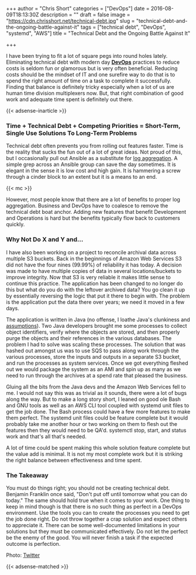 +++
author = "Chris Short"
categories = ["DevOps"]
date = 2016-08-09T18:13:30Z
description = ""
draft = false
image = "https://cdn.chrisshort.net/technical-debt.jpg"
slug = "technical-debt-and-the-ongoing-battle-against-it"
tags = ["technical debt", "DevOps", "systemd", "AWS"]
title = "Technical Debt and the Ongoing Battle Against It"

+++

I have been trying to fit a lot of square pegs into round holes lately. Eliminating technical debt with modern day [**DevOps**](https://devopsish.com/) practices to reduce costs is seldom fun or glamorous but is very often beneficial. Reducing costs should be the mindset of IT and one surefire way to do that is to spend the right amount of time on a task to complete it successfully. Finding that balance is definitely tricky especially when a lot of us are human time division multiplexers now. But, that right combination of good work and adequate time spent is definitely out there.

{{< adsense-inarticle >}}

### Time + Technical Debt + Competing Priorities = Short-Term, Single Use Solutions To Long-Term Problems

Technical debt often prevents you from rolling out features faster. Time is the reality that sucks the fun out of a lot of great ideas. Not proud of this, but I occasionally pull out Ansible as a substitute for [log aggregation](http://www.devopsbookmarks.com/monitoring). A simple grep across an Ansible group can save the day sometimes. It is elegant in the sense it is low cost and high gain. It is hammering a screw through a cinder block to an extent but it is a means to an end.

{{< mc >}}

However, most people know that there are a lot of benefits to proper log aggregation. Business and DevOps have to coalesce to remove the technical debt boat anchor. Adding new features that benefit Development and Operations is hard but the benefits typically flow back to customers quickly.

### Why Not Do X and Y and...

I have also been working on a project to reconcile archival data across multiple S3 buckets. Back in the beginnings of Amazon Web Services S3 did not have the four nines (99.99%) of reliability it has today. A decision was made to have multiple copies of data in several locations/buckets to improve integrity. Now that S3 is very reliable it makes little sense to continue this practice. The application has been changed to no longer do this but what do you do with the leftover archived data? You go clean it up by essentially reversing the logic that put it there to begin with. The problem is the application put the data there over years; we need it moved in a few days.

The application is written in Java (no offense, I loathe Java's clunkiness and [assumptions](/take-ownership-plant-your-flag/)). Two Java developers brought me some processes to collect object identifiers, verify where the objects are stored, and then properly purge the objects and their references in the various databases. The problem I had to solve was scaling these processes. The solution that was hashed out amongst us was to use SQS to pass along work through the various processes, store the inputs and outputs in a separate S3 bucket, and run the processes as system services. Once we got everything fleshed out we would package the system as an AMI and spin up as many as we need to run through the archives at a spend rate that pleased the business.

Gluing all the bits from the Java devs and the Amazon Web Services fell to me. I would not say this was as trivial as it sounds, there were a lot of bugs along the way. But to make a long story short, I leaned on good ole Bash and GNU tools as well as an AWS CLI tool coupled with systemd unit files to get the job done. The Bash process could have a few more features to make them perfect. The systemd unit files could be feature complete but it would probably take me another hour or two working on them to flesh out the features then they would need to be QA'd. systemctl stop, start, and status work and that's all that's needed.

A lot of time could be spent making this whole solution feature complete but the value add is minimal. It is not my most complete work but it is striking the right balance between effectiveness and time spent.

### The Takeaway

You must do things right; you should not be creating technical debt. Benjamin Franklin once said, "Don't put off until tomorrow what you can do today." The same should hold true when it comes to your work. One thing to keep in mind though is that there is no such thing as perfect in a DevOps environment. Use the tools you can to create the processes you need to get the job done right. Do not throw together a crap solution and expect others to appreciate it. There can be some well-documented limitations in your solutions but they must be communicated effectively. Do not let the perfect be the enemy of the good. You will never finish a task if the expected outcome is perfection.

Photo: [Twitter](https://twitter.com/Carnage4Life/status/585458646680670208)

{{< adsense-matched >}}
